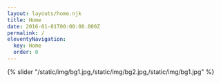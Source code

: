 ```yaml
---
layout: layouts/home.njk
title: Home
date: 2016-01-01T00:00:00.000Z
permalink: /
eleventyNavigation:
  key: Home
  order: 0
---
```

[](https://app.netlify.com/start/deploy?repository=https://github.com/danurbanowicz/eleventy-netlify-boilerplate&stack=cms)

{% slider "/static/img/bg1.jpg,/static/img/bg2.jpg,/static/img/bg1.jpg" %}
